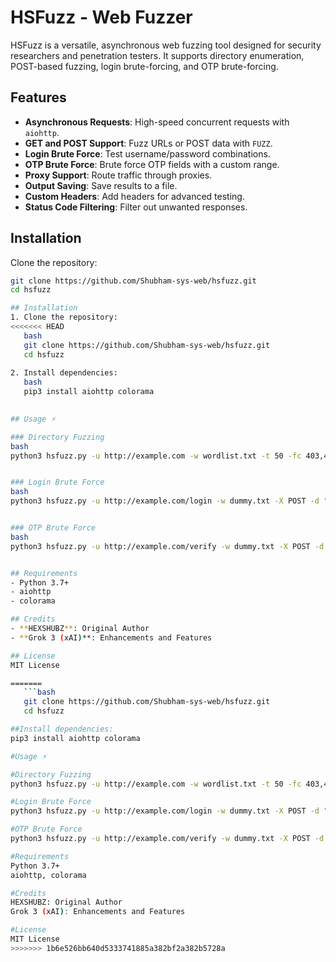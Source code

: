 # HSFuzz - Web Fuzzer

HSFuzz is a versatile, asynchronous web fuzzing tool designed for security researchers and penetration testers. It supports directory enumeration, POST-based fuzzing, login brute-forcing, and OTP brute-forcing.

## Features
- **Asynchronous Requests**: High-speed concurrent requests with `aiohttp`.
- **GET and POST Support**: Fuzz URLs or POST data with `FUZZ`.
- **Login Brute Force**: Test username/password combinations.
- **OTP Brute Force**: Brute force OTP fields with a custom range.
- **Proxy Support**: Route traffic through proxies.
- **Output Saving**: Save results to a file.
- **Custom Headers**: Add headers for advanced testing.
- **Status Code Filtering**: Filter out unwanted responses.


## Installation

Clone the repository:

```bash
git clone https://github.com/Shubham-sys-web/hsfuzz.git
cd hsfuzz

## Installation
1. Clone the repository:
<<<<<<< HEAD
   bash
   git clone https://github.com/Shubham-sys-web/hsfuzz.git
   cd hsfuzz
   
2. Install dependencies:
   bash
   pip3 install aiohttp colorama
   

## Usage ⚡

### Directory Fuzzing
bash
python3 hsfuzz.py -u http://example.com -w wordlist.txt -t 50 -fc 403,404 -o results.txt


### Login Brute Force
bash
python3 hsfuzz.py -u http://example.com/login -w dummy.txt -X POST -d "username=USERNAME&password=PASSWORD" --brute-login --username admin --password-list passwords.txt


### OTP Brute Force
bash
python3 hsfuzz.py -u http://example.com/verify -w dummy.txt -X POST -d "otp=OTP" --brute-otp --otp-range 0000-9999 -o otp_results.txt


## Requirements
- Python 3.7+
- aiohttp
- colorama

## Credits
- **HEXSHUBZ**: Original Author
- **Grok 3 (xAI)**: Enhancements and Features

## License
MIT License

=======
   ```bash
   git clone https://github.com/Shubham-sys-web/hsfuzz.git
   cd hsfuzz

##Install dependencies:
pip3 install aiohttp colorama

#Usage ⚡

#Directory Fuzzing 
python3 hsfuzz.py -u http://example.com -w wordlist.txt -t 50 -fc 403,404 -o results.txt

#Login Brute Force
python3 hsfuzz.py -u http://example.com/login -w dummy.txt -X POST -d "username=USERNAME&password=PASSWORD" --brute-login --username admin --password-list passwords.txt -o brute_results.txt

#OTP Brute Force
python3 hsfuzz.py -u http://example.com/verify -w dummy.txt -X POST -d "otp=OTP" --brute-otp --otp-range 0000-9999 -o otp_results.txt

#Requirements
Python 3.7+
aiohttp, colorama

#Credits
HEXSHUBZ: Original Author
Grok 3 (xAI): Enhancements and Features

#License
MIT License
>>>>>>> 1b6e526bb640d5333741885a382bf2a382b5728a
